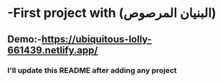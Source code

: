 # -First project with (البنيان المرصوص)

## Demo:-https://ubiquitous-lolly-661439.netlify.app/

### I'll update this README after adding any project

